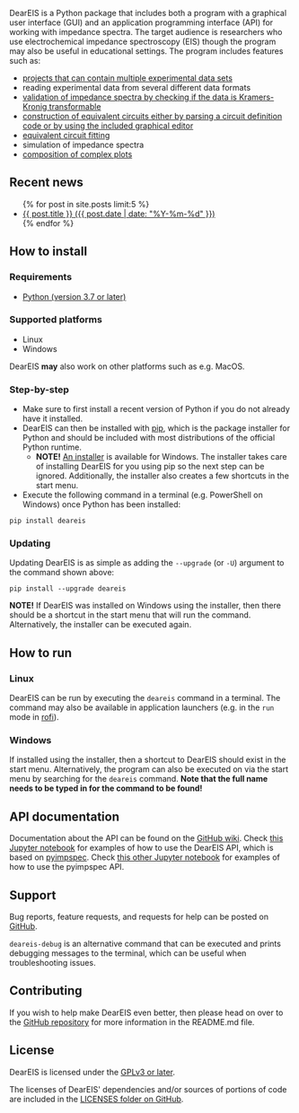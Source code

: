 DearEIS is a Python package that includes both a program with a graphical user interface (GUI) and an application programming interface (API) for working with impedance spectra.
The target audience is researchers who use electrochemical impedance spectroscopy (EIS) though the program may also be useful in educational settings.
The program includes features such as:

- [projects that can contain multiple experimental data sets](assets/images/example-projects.gif)
- reading experimental data from several different data formats
- [validation of impedance spectra by checking if the data is Kramers-Kronig transformable](assets/images/example-kramers-kronig.gif)
- [construction of equivalent circuits either by parsing a circuit definition code or by using the included graphical editor](assets/images/example-circuit-editor.gif)
- [equivalent circuit fitting](assets/images/example-fitting.gif)
- simulation of impedance spectra
- [composition of complex plots](assets/images/example-plotting.gif)


## Recent news

<ul>
  {% for post in site.posts limit:5 %}
    <li>
      <a href="{{ site.baseurl }}{{ post.url }}">{{ post.title }} ({{ post.date | date: "%Y-%m-%d" }})</a>
    </li>
  {% endfor %}
</ul>


## How to install

### Requirements

- [Python (version 3.7 or later)](https://www.python.org/)

### Supported platforms

- Linux
- Windows

DearEIS **may** also work on other platforms such as e.g. MacOS.


### Step-by-step

- Make sure to first install a recent version of Python if you do not already have it installed.
- DearEIS can then be installed with [pip](https://pip.pypa.io/en/stable/), which is the package installer for Python and should be included with most distributions of the official Python runtime.
	- **NOTE!** [An installer](https://github.com/vyrjana/DearEIS/releases/download/1.0.1/DearEIS-installer.exe) is available for Windows.
		The installer takes care of installing DearEIS for you using pip so the next step can be ignored.
		Additionally, the installer also creates a few shortcuts in the start menu.
- Execute the following command in a terminal (e.g. PowerShell on Windows) once Python has been installed:

```
pip install deareis
```


### Updating

Updating DearEIS is as simple as adding the `--upgrade` (or `-U`) argument to the command shown above:

```
pip install --upgrade deareis
```

**NOTE!** If DearEIS was installed on Windows using the installer, then there should be a shortcut in the start menu that will run the command.
Alternatively, the installer can be executed again.


## How to run

### Linux

DearEIS can be run by executing the `deareis` command in a terminal.
The command may also be available in application launchers (e.g. in the `run` mode in [rofi](https://github.com/davatorium/rofi)).


### Windows

If installed using the installer, then a shortcut to DearEIS should exist in the start menu.
Alternatively, the program can also be executed on via the start menu by searching for the `deareis` command.
**Note that the full name needs to be typed in for the command to be found!**


## API documentation

Documentation about the API can be found on the [GitHub wiki](https://github.com/vyrjana/DearEIS/wiki).
Check [this Jupyter notebook](https://github.com/vyrjana/DearEIS/blob/main/examples/examples.ipynb) for examples of how to use the DearEIS API, which is based on [pyimpspec](https://github.com/vyrjana/pyimpspec).
Check [this other Jupyter notebook](https://github.com/vyrjana/pyimpspec/blob/main/examples/examples.ipynb) for examples of how to use the pyimpspec API.


## Support

Bug reports, feature requests, and requests for help can be posted on [GitHub](https://github.com/vyrjana/DearEIS/issues).

`deareis-debug` is an alternative command that can be executed and prints debugging messages to the terminal, which can be useful when troubleshooting issues.


## Contributing

If you wish to help make DearEIS even better, then please head on over to the [GitHub repository](https://github.com/vyrjana/DearEIS) for more information in the README.md file.


## License

DearEIS is licensed under the [GPLv3 or later](https://www.gnu.org/licenses/gpl-3.0.html).

The licenses of DearEIS' dependencies and/or sources of portions of code are included in the [LICENSES folder on GitHub](https://github.com/vyrjana/DearEIS/tree/main/LICENSES).
